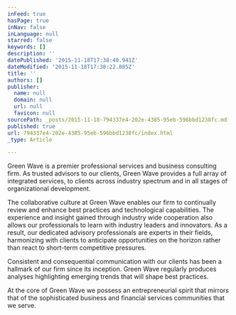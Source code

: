 ```yaml
---
inFeed: true
hasPage: true
inNav: false
inLanguage: null
starred: false
keywords: []
description: ''
datePublished: '2015-11-18T17:38:40.941Z'
dateModified: '2015-11-18T17:38:22.885Z'
title: ''
authors: []
publisher:
  name: null
  domain: null
  url: null
  favicon: null
sourcePath: _posts/2015-11-18-794337e4-202e-4385-95eb-596bbd1238fc.md
published: true
url: 794337e4-202e-4385-95eb-596bbd1238fc/index.html
_type: Article

---
```

Green Wave is a premier professional services and business consulting firm. As trusted advisors to our clients, Green Wave provides a full array of integrated services, to clients across industry spectrum and in all stages of organizational development.

The collaborative culture at Green Wave enables our firm to continually review and enhance best practices and technological capabilities. The experience and insight gained through industry wide cooperation also allows our professionals to learn with industry leaders and innovators. As a result, our dedicated advisory professionals are experts in their fields, harmonizing with clients to anticipate opportunities on the horizon rather than react to short-term competitive pressures.

Consistent and consequential communication with our clients has been a hallmark of our firm since its inception. Green Wave regularly produces analyses highlighting emerging trends that will shape best practices.

At the core of Green Wave we possess an entrepreneurial spirit that mirrors that of the sophisticated business and financial services communities that we serve.